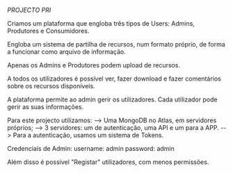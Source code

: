 *PROJECTO PRI*

Criamos um plataforma que engloba três tipos de Users: Admins, Produtores e Consumidores.

Engloba um sistema de partilha de recursos, num formato próprio, de forma a funcionar como arquivo de informação.

Apenas os Admins e Produtores podem upload de recursos.

A todos os utilizadores é possível ver, fazer download e fazer comentários sobre os recursos disponíveis.

A plataforma permite ao admin gerir os utilizadores. Cada utilizador pode gerir as suas informações.


Para este projecto utilizamos:
        --> Uma MongoDB no Atlas, em servidores próprios;
        --> 3 servidores: um de autenticação, uma API e um para a APP.
        --> Para a autenticação, usamos um sistema de Tokens.
        
Credenciais de Admin:
username: admin
password: admin

Além disso é possível "Registar" utilizadores, com menos permissões.
